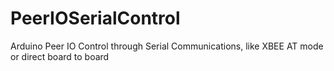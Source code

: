 # PeerIOSerialControl
Arduino Peer IO Control through Serial Communications, like XBEE AT mode or direct board to board
